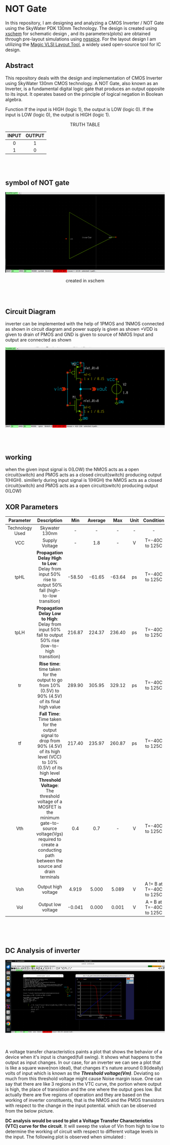 # NOT Gate

In this repository, I am designing and analyzing a CMOS Inverter / NOT Gate using the SkyWater PDK 130nm Technology. 
The design is created using <a href="https://xschem.sourceforge.io/stefan/index.html" target="_blank">xschem</a> for schematic design , and its parameters(plots) are obtained through pre-layout simulations using <a href="https://ngspice.sourceforge.io/" target="_blank">ngspice</a>.
For the layout design I am utilizing the 
<a href="http://opencircuitdesign.com/magic/" target="_blank">Magic VLSI Layout Tool</a>, 
a widely used open-source tool for IC design.


## Abstract 

This repository deals with the design and implementation of CMOS Inverter using SkyWater 130nm CMOS technology.
A NOT Gate, also known as an Inverter, is a fundamental digital logic gate that produces an output opposite to its input. It operates based on the principle of logical negation in Boolean algebra.

Function
If the input is HIGH (logic 1), the output is LOW (logic 0).
If the input is LOW (logic 0), the output is HIGH (logic 1).
<div align="center">
TRUTH TABLE
  
| INPUT | OUTPUT |
|:--:|:--:|
|0|1|
|1|0|
  
</div>
<br> <br>

## symbol of NOT gate

<div align="center">
    <img src="images/symbol.png" alt="NOT Gate Symbol" width="">
  
   created in xschem 
   
</div>

<br> <br> 

## Circuit Diagram 
inverter can be implemented with the help of 1PMOS and 1NMOS connected as shown in circuit diagram and power supply is given as shown +VDD is given to drain of PMOS and GND is given to source of NMOS Input and output are connected as shown 
<div align="center">
    <img src="images/schematic.png" alt="inverter schematic" width="">
  
</div>

<br> <br> 

## working

when the given input signal is 0(LOW) the NMOS acts as a open circuit(switch) and PMOS acts as a closed circuit(switch) producing output 1(HIGH). simillerly during input signal is 1(HIGH) the NMOS acts as a closed circuit(switch) and PMOS acts as a open circuit(switch) producing output 0(LOW)
## XOR Parameters 

|Parameter | Description |	Min |	Average |	Max |	Unit |	Condition |
|:--------:|:------------:|:----:|:---:|:-----:|:----:|:---------:|
| Technology Used | Skywater 130nm | - |  -   |  -  | - | - |
| VCC | Supply Voltage | - | 1.8 | - | V | T=-40C to 125C |
| tpHL | **Propagation Delay High to Low**: Delay from input 50% rise to output 50% fall (high-to-low transition) | -58.50| -61.65 | -63.64 | ps | T=-40C to 125C |
| tpLH | **Propagation Delay Low to High**: Delay from input 50% fall to output 50% rise (low-to-high transition) | 216.87 | 224.37 | 236.40 | ps | T=-40C to 125C |
| tr | **Rise time**: time taken for the output to go from 10% (0.5V) to 90% (4.5V) of its final high value | 289.90 | 305.95 | 329.12 | ps | T=-40C to 125C |
| tf | **Fall Time**: Time taken for the output signal to drop from 90% (4.5V) of its high level (VCC) to 10% (0.5V) of its high level| 217.40 | 235.97 | 260.87 | ps | T=-40C to 125C |
| Vth | **Threshold Voltage**: The threshold voltage of a MOSFET is the minimum gate-to-source voltage(Vgs) required to create a conducting path between the source and drain terminals | 0.4 | 0.7 | - | V | T=-40C to 125C |
| Voh | Output high voltage | 4.919 | 5.000 | 5.089 | V | A != B at T=-40C to 125C |
| Vol | Output low voltage | -0.041 | 0.000 | 0.001 | V | A = B at T=-40C to 125C |

<br> <br>
<br>
##  DC Analysis of inverter

<div align="center">
    <img src="images/DC analysis.png" alt="inverter schematic" width="">
  
</div>

<br> <br> 
A voltage transfer characteristics paints a plot that shows the behavior of a device when it's input is changed(full swing). It shows what happens to the output as input changes. In our case, for an inverter we can see a plot that is like a square wave(non ideal), that changes it's nature around 0.9(ideally) volts of input which is known as the ***Threshold voltage(Vm)***. Deviating so much from this threshold voltage might cause Noise margin issue. One can say that there are like 3 regions in the VTC curve, the portion where output is high, the place of transistion and the one where the output goes low. But actually there are five regions of operation and they are based on the working of inverter constituents, that is the NMOS and the PMOS transistors with respect to the change in the input potential. which can be observed from the below picture.



**DC analysis would be used to plot a Voltage Transfer Characteristics (VTC) curve for the circuit**. It will sweep the value of Vin from high to low to determine the working of circuit with respect to different voltage levels in the input. The following plot is observed when simulated :






